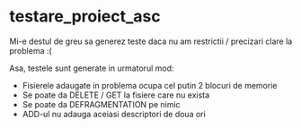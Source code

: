 # testare_proiect_asc

Mi-e destul de greu sa generez teste daca nu am restrictii / precizari clare la problema :(

Asa, testele sunt generate in urmatorul mod:

- Fisierele adaugate in problema ocupa cel putin 2 blocuri de memorie
- Se poate da DELETE / GET la fisiere care nu exista
- Se poate da DEFRAGMENTATION pe nimic
- ADD-ul nu adauga aceiasi descriptori de doua ori
